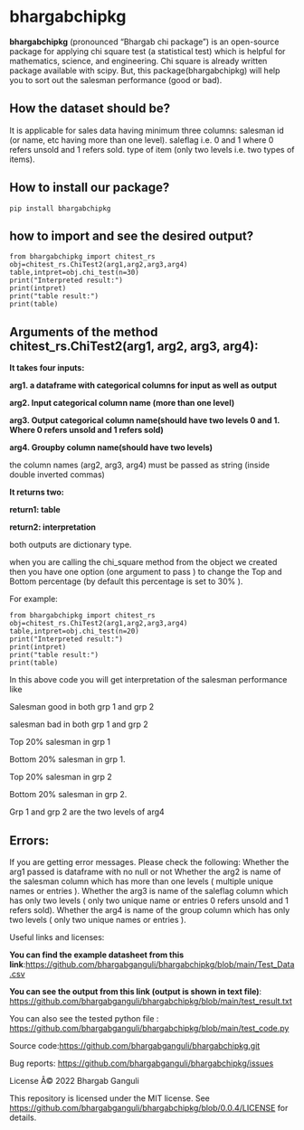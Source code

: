 # bhargabchipkg
**bhargabchipkg** (pronounced “Bhargab chi package”) is an open-source package for applying chi square test (a statistical test) which is helpful for mathematics, science, and engineering. Chi square is already written package available with scipy. But, this package(bhargabchipkg) will help you to sort out the salesman performance (good or bad).

## How the dataset should be?

It is applicable for sales data having minimum three columns:
 salesman id (or name, etc having more than one level).
 saleflag i.e. 0 and 1 where 0 refers unsold and 1 refers sold.
 type of item (only two levels i.e. two types of items).


## How to install our package?

```
pip install bhargabchipkg
```

## how to import and see the desired output?
```
from bhargabchipkg import chitest_rs
obj=chitest_rs.ChiTest2(arg1,arg2,arg3,arg4)
table,intpret=obj.chi_test(n=30)
print("Interpreted result:")
print(intpret)
print("table result:")
print(table)
```
## Arguments of the method chitest_rs.ChiTest2(arg1, arg2, arg3, arg4):

**It takes four inputs:**

**arg1. a dataframe with categorical columns for input as well as output**

**arg2. Input categorical column name (more than one level)**

**arg3. Output categorical column name(should have two levels 0 and 1. Where 0 refers unsold and 1 refers sold)**

**arg4. Groupby column name(should have two levels)**

the column names (arg2, arg3, arg4) must be passed as string (inside double inverted commas)

**It returns two:**

**return1: table**

**return2: interpretation**

both outputs are dictionary type.


when you are calling the chi_square method from the object we created then you have one option (one argument to pass ) to change the Top and Bottom percentage 
(by default this percentage is set to 30% ).

For example:
```
from bhargabchipkg import chitest_rs
obj=chitest_rs.ChiTest2(arg1,arg2,arg3,arg4)
table,intpret=obj.chi_test(n=20)
print("Interpreted result:")
print(intpret)
print("table result:")
print(table)
```
In this above code you will get interpretation of the salesman performance like 

Salesman good in both grp 1 and grp 2

salesman bad in both grp 1 and grp 2

Top 20% salesman in grp 1

Bottom 20% salesman in grp 1.

Top 20% salesman in grp 2

Bottom 20% salesman in grp 2.

Grp 1 and grp 2 are the two levels of arg4

   
   


## Errors:
 
 If you are getting error messages. Please check the following:
 Whether the arg1 passed is dataframe with no null or not
 Whether the arg2 is name of the salesman column which has more than one levels ( multiple unique names or entries ).
 Whether the arg3 is name of the saleflag column which has only two levels ( only two unique name or entries 0 refers unsold and 1 refers sold).
 Whether the arg4 is name of the group column which has only two levels ( only two unique names or entries ).



Useful links and licenses:

**You can find the example datasheet from this link**:https://github.com/bhargabganguli/bhargabchipkg/blob/main/Test_Data.csv

**You can see the output from this link (output is shown in text file)**: https://github.com/bhargabganguli/bhargabchipkg/blob/main/test_result.txt
 
You can also see the tested python file : https://github.com/bhargabganguli/bhargabchipkg/blob/main/test_code.py

Source code:https://github.com/bhargabganguli/bhargabchipkg.git

Bug reports: https://github.com/bhargabganguli/bhargabchipkg/issues


License
Â© 2022 Bhargab Ganguli

This repository is licensed under the MIT license. 
See  https://github.com/bhargabganguli/bhargabchipkg/blob/0.0.4/LICENSE   for details.
